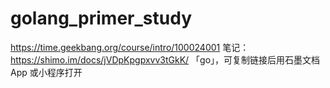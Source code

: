 # golang_primer_study
https://time.geekbang.org/course/intro/100024001
笔记：https://shimo.im/docs/jVDpKpgpxvv3tGkK/ 「go」，可复制链接后用石墨文档 App 或小程序打开
